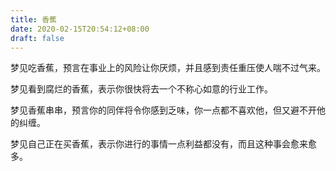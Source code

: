 ```yaml
---
title: 香蕉
date: 2020-02-15T20:54:12+08:00
draft: false
---
```


梦见吃香蕉，预言在事业上的风险让你厌烦，并且感到责任重压使人喘不过气来。



梦见看到腐烂的香蕉，表示你很快将去一个不称心如意的行业工作。



梦见香蕉串串，预言你的同伴将令你感到乏味，你一点都不喜欢他，但又避不开他的纠缠。



梦见自己正在买香蕉，表示你进行的事情一点利益都没有，而且这种事会愈来愈多。

